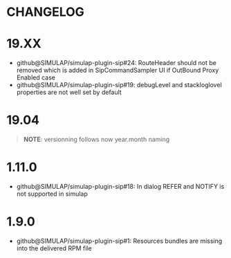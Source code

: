 CHANGELOG
===

# 19.XX

* github@SIMULAP/simulap-plugin-sip#24: RouteHeader should not be removed which is added in SipCommandSampler UI if OutBound Proxy Enabled case
* github@SIMULAP/simulap-plugin-sip#19: debugLevel and stackloglovel properties are not well set by default

# 19.04

> __NOTE__: versionning follows now year.month naming

# 1.11.0
* github@SIMULAP/simulap-plugin-sip#18: In dialog REFER and NOTIFY is not supported in simulap

# 1.9.0
* github@SIMULAP/simulap-plugin-sip#1: Resources bundles are missing into the delivered RPM file

